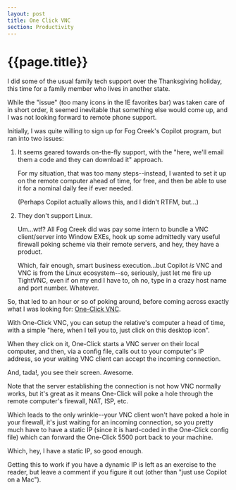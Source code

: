 ```yaml
---
layout: post
title: One Click VNC
section: Productivity
---
```


{{page.title}}
==============

I did some of the usual family tech support over the Thanksgiving holiday, this time for a family member who lives in another state.

While the "issue" (too many icons in the IE favorites bar) was taken care of in short order, it seemed inevitable that something else would come up, and I was not looking forward to remote phone support.

Initially, I was quite willing to sign up for Fog Creek's Copilot program, but ran into two issues:

1. It seems geared towards on-the-fly support, with the "here, we'll email them a code and they can download it" approach.

   For my situation, that was too many steps--instead, I wanted to set it up on the remote computer ahead of time, for free, and then be able to use it for a nominal daily fee if ever needed.

   (Perhaps Copilot actually allows this, and I didn't RTFM, but...)

2. They don't support Linux.

   Um...wtf? All Fog Creek did was pay some intern to bundle a VNC client/server into Window EXEs, hook up some admittedly vary useful firewall poking scheme via their remote servers, and hey, they have a product.

   Which, fair enough, smart business execution...but Copilot *is* VNC and VNC is from the Linux ecosystem--so, seriously, just let me fire up TightVNC, even if on my end I have to, oh no, type in a crazy host name and port number. Whatever.

So, that led to an hour or so of poking around, before coming across exactly what I was looking for: [One-Click VNC](http://www.vncscan.com/vs/oneclickVNC.htm).

With One-Click VNC, you can setup the relative's computer a head of time, with a simple "here, when I tell you to, just click on this desktop icon".

When they click on it, One-Click starts a VNC server on their local computer, and then, via a config file, calls out to your computer's IP address, so your waiting VNC client can accept the incoming connection.

And, tada!, you see their screen. Awesome.

Note that the server establishing the connection is not how VNC normally works, but it's great as it means One-Click will poke a hole through the remote computer's firewall, NAT, ISP, etc.

Which leads to the only wrinkle--your VNC client won't have poked a hole in your firewall, it's just waiting for an incoming connection, so you pretty much have to have a static IP (since it is hard-coded in the One-Click config file) which can forward the One-Click 5500 port back to your machine.

Which, hey, I have a static IP, so good enough.

Getting this to work if you have a dynamic IP is left as an exercise to the reader, but leave a comment if you figure it out (other than "just use Copilot on a Mac").


